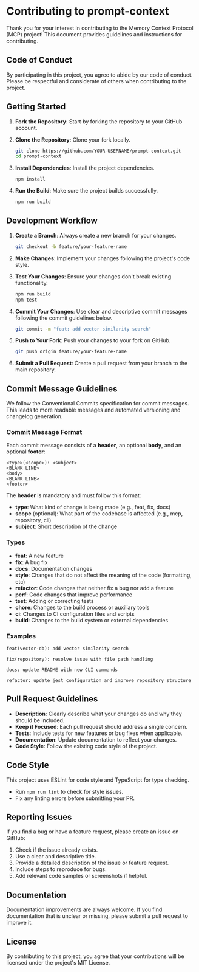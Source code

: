 # Contributing to prompt-context

Thank you for your interest in contributing to the Memory Context Protocol (MCP) project! This document provides guidelines and instructions for contributing.

## Code of Conduct

By participating in this project, you agree to abide by our code of conduct. Please be respectful and considerate of others when contributing to the project.

## Getting Started

1. **Fork the Repository**: Start by forking the repository to your GitHub account.

2. **Clone the Repository**: Clone your fork locally.
   ```bash
   git clone https://github.com/YOUR-USERNAME/prompt-context.git
   cd prompt-context
   ```

3. **Install Dependencies**: Install the project dependencies.
   ```bash
   npm install
   ```

4. **Run the Build**: Make sure the project builds successfully.
   ```bash
   npm run build
   ```

## Development Workflow

1. **Create a Branch**: Always create a new branch for your changes.
   ```bash
   git checkout -b feature/your-feature-name
   ```

2. **Make Changes**: Implement your changes following the project's code style.

3. **Test Your Changes**: Ensure your changes don't break existing functionality.
   ```bash
   npm run build
   npm test
   ```

4. **Commit Your Changes**: Use clear and descriptive commit messages following the commit guidelines below.
   ```bash
   git commit -m "feat: add vector similarity search"
   ```

5. **Push to Your Fork**: Push your changes to your fork on GitHub.
   ```bash
   git push origin feature/your-feature-name
   ```

6. **Submit a Pull Request**: Create a pull request from your branch to the main repository.

## Commit Message Guidelines

We follow the Conventional Commits specification for commit messages. This leads to more readable messages and automated versioning and changelog generation.

### Commit Message Format

Each commit message consists of a **header**, an optional **body**, and an optional **footer**:

```
<type>(<scope>): <subject>
<BLANK LINE>
<body>
<BLANK LINE>
<footer>
```

The **header** is mandatory and must follow this format:

- **type**: What kind of change is being made (e.g., feat, fix, docs)
- **scope** (optional): What part of the codebase is affected (e.g., mcp, repository, cli)
- **subject**: Short description of the change

### Types

- **feat**: A new feature
- **fix**: A bug fix
- **docs**: Documentation changes
- **style**: Changes that do not affect the meaning of the code (formatting, etc)
- **refactor**: Code changes that neither fix a bug nor add a feature
- **perf**: Code changes that improve performance
- **test**: Adding or correcting tests
- **chore**: Changes to the build process or auxiliary tools
- **ci**: Changes to CI configuration files and scripts
- **build**: Changes to the build system or external dependencies

### Examples

```
feat(vector-db): add vector similarity search
```

```
fix(repository): resolve issue with file path handling
```

```
docs: update README with new CLI commands
```

```
refactor: update jest configuration and improve repository structure
```

## Pull Request Guidelines

- **Description**: Clearly describe what your changes do and why they should be included.
- **Keep it Focused**: Each pull request should address a single concern.
- **Tests**: Include tests for new features or bug fixes when applicable.
- **Documentation**: Update documentation to reflect your changes.
- **Code Style**: Follow the existing code style of the project.

## Code Style

This project uses ESLint for code style and TypeScript for type checking.

- Run `npm run lint` to check for style issues.
- Fix any linting errors before submitting your PR.

## Reporting Issues

If you find a bug or have a feature request, please create an issue on GitHub:

1. Check if the issue already exists.
2. Use a clear and descriptive title.
3. Provide a detailed description of the issue or feature request.
4. Include steps to reproduce for bugs.
5. Add relevant code samples or screenshots if helpful.

## Documentation

Documentation improvements are always welcome. If you find documentation that is unclear or missing, please submit a pull request to improve it.

## License

By contributing to this project, you agree that your contributions will be licensed under the project's MIT License. 